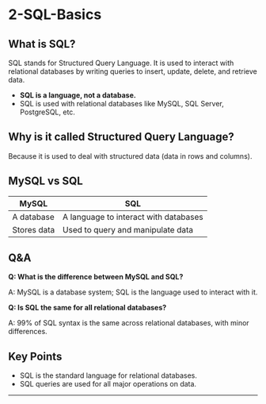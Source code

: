 # 2-SQL-Basics

## What is SQL?
SQL stands for Structured Query Language. It is used to interact with relational databases by writing queries to insert, update, delete, and retrieve data.

- **SQL is a language, not a database.**
- SQL is used with relational databases like MySQL, SQL Server, PostgreSQL, etc.

## Why is it called Structured Query Language?
Because it is used to deal with structured data (data in rows and columns).

## MySQL vs SQL
| MySQL         | SQL                                   |
|---------------|----------------------------------------|
| A database    | A language to interact with databases  |
| Stores data   | Used to query and manipulate data      |

## Q&A
**Q: What is the difference between MySQL and SQL?**

A: MySQL is a database system; SQL is the language used to interact with it.

**Q: Is SQL the same for all relational databases?**

A: 99% of SQL syntax is the same across relational databases, with minor differences.

## Key Points
- SQL is the standard language for relational databases.
- SQL queries are used for all major operations on data.

---

